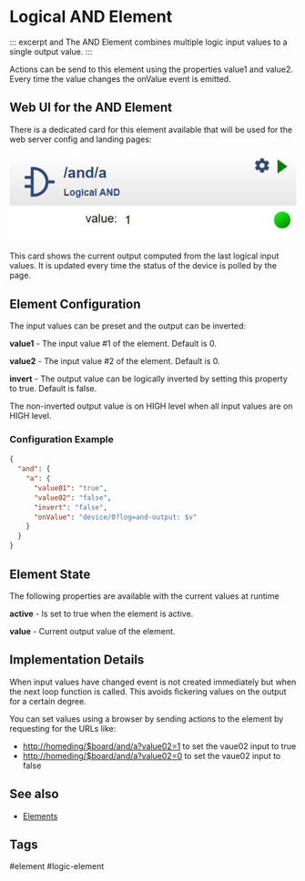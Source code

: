 # Logical AND Element

::: excerpt and
The AND Element combines multiple logic input values to a single output value.
:::


Actions can be send to this element using the properties value1 and value2.
Every time the value changes the onValue event is emitted.

## Web UI for the AND Element

There is a dedicated card for this element available that will be used for the web server config and landing pages:

![AND Web UI](/elements/andui.png "w400")

This card shows the current output computed from the last logical input values.
It is updated every time the status of the device is polled by the page.


## Element Configuration

<object data="/element.svg?and" type="image/svg+xml"></object>

The input values can be preset and the output can be inverted:

**value1** - The input value #1 of the element. Default is 0.

**value2** - The input value #2 of the element. Default is 0.

**invert** - The output value can be logically inverted by setting this property to true. Default is false.

The non-inverted output value is on HIGH level when all input values are on HIGH level.


### Configuration Example


```JSON
{
  "and": {
    "a": {
      "value01": "true",
      "value02": "false",
      "invert": "false",
      "onValue": "device/0?log=and-output: $v"
    }
  }
}
```

## Element State

The following properties are available with the current values at runtime

**active** - Is set to true when the element is active.

**value** - Current output value of the element.


## Implementation Details

When input values have changed event is not created immediately but when the next loop function is called.
This avoids fickering values on the output for a certain degree.

You can set values using a browser by sending actions to the element by requesting for the URLs like:

* <http://homeding/$board/and/a?value02=1> to set the vaue02 input to true
* <http://homeding/$board/and/a?value02=0> to set the vaue02 input to false



## See also

* [Elements](/elements.md)
  
<!-- * or element -->


## Tags
#element #logic-element